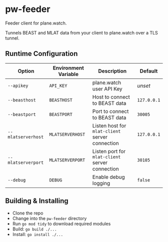 # pw-feeder

Feeder client for plane.watch.

Tunnels BEAST and MLAT data from your client to plane.watch over a TLS tunnel.

## Runtime Configuration

| Option | Environment Variable | Description | Default |
| ------ | -------------------- | ----------- | ------- |
| `--apikey` | `API_KEY` | plane.watch user API Key | *unset* |
| `--beasthost` | `BEASTHOST` | Host to connect to BEAST data | `127.0.0.1` |
| `--beastport` | `BEASTPORT` | Port to connect to BEAST data | `30005` |
| `--mlatserverhost` | `MLATSERVERHOST` | Listen host for `mlat-client` server connection | `127.0.0.1` |
| `--mlatserverport` | `MLATSERVERPORT` | Listen port for `mlat-client` server connection | `30105` |
| `--debug` | `DEBUG` | Enable debug logging | `false` |

## Building & Installing

* Clone the repo
* Change into the `pw-feeder` directory
* Run `go mod tidy` to download required modules
* Build: `go build ./...`
* Install: `go install ./...`
